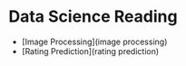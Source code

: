 # Data Science Reading

* [Image Processing](image processing)
* [Rating Prediction](rating prediction)
